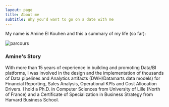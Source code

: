 ```yaml
---
layout: page
title: About me
subtitle: Why you'd want to go on a date with me
---
```


My name is Amine El Kouhen and this a summary of my life (so far):

![parcours](https://user-images.githubusercontent.com/22400454/227016710-4347c89d-453d-4cff-8168-614df78c0063.svg)

### Amine's Story
With more than 15 years of experience in building and promoting Data/BI platforms, I was involved in the design and the implementation of thousands of Data pipelines and Analytics artifacts (DWH/Datamarts data models) for Financial Reporting, Sales Analysis, Operational KPIs and Cost Allocation Drivers. I hold a Ph.D. in Computer Sciences from University of Lille (North of France) and a Certificate of Specialization in Business Strategy from Harvard Business School.
